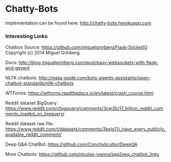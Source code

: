 # Chatty-Bots

Implementation can be found here:
http://chatty-bots.herokuapp.com

### Interesting Links
Chatbox Source:  https://github.com/miguelgrinberg/Flask-SocketIO Copyright (c) 2014 Miguel Grinberg

Docs: http://blog.miguelgrinberg.com/post/easy-websockets-with-flask-and-gevent

NLTK chatbots: http://meta-guide.com/bots-agents-assistants/open-chatbot-standards/nltk-chatbots

WTForms: https://wtforms.readthedocs.io/en/latest/crash_course.html

Reddit dataset BigQuery: https://www.reddit.com/r/bigquery/comments/3cej2b/17_billion_reddit_comments_loaded_on_bigquery/

Reddit dataset raw file: https://www.reddit.com/r/datasets/comments/3bxlg7/i_have_every_publicly_available_reddit_comment/

Deep Q&A ChatBot: https://github.com/Conchylicultor/DeepQA

More Chatbots: https://github.com/nicolas-ivanov/seq2seq_chatbot_links